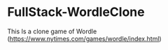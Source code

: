 # FullStack-WordleClone
This Is a clone game of Wordle (https://www.nytimes.com/games/wordle/index.html) 

